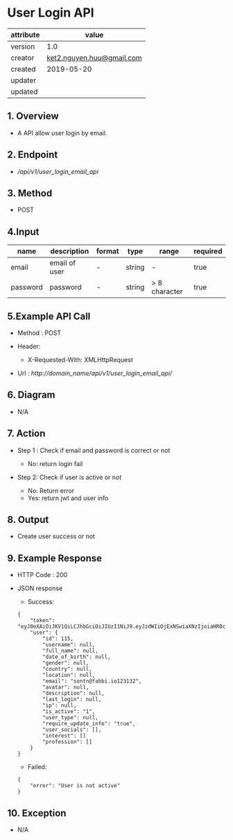 # User Login API

| attribute | value |
|-----------|-------|
| version   | 1.0   |
| creator   | ket2.nguyen.huu@gmail.com |
| created   | 2019-05-20 |
| updater   | 
| updated   |  |

## 1. Overview 

- A API allow user login by email.

## 2. Endpoint

- */api/v1/user_login_email_api*

## 3. Method

- POST

## 4.Input 

name  | description| format | type | range | required
--- | ---| ---| ---|---|---
email|email of user|-|string|-|true 
password|password|-|string|> 8 character|true

## 5.Example API Call

- Method : POST

- Header: 
    - X-Requested-With: XMLHttpRequest
                    
- Url : *http://domain_name/api/v1/user_login_email_api/*

## 6. Diagram 

- N/A

## 7. Action

- Step 1 : Check if email and password is correct or not
    + No: return login fail

- Step 2: Check if user is active or not
    + No: Return error
    + Yes: return jwt and user info 

## 8. Output

- Create user success or not 

## 9. Example Response 

- HTTP Code : 200

- JSON response 
    
    + Success:
    
    ```
    {
        "token": "eyJ0eXAiOiJKV1QiLCJhbGciOiJIUzI1NiJ9.eyJzdWIiOjExNSwiaXNzIjoiaHR0cDovL2FwaS5mbHVlbnRzLmFwcC9hcGkvdjEvdXNlcl9sb2dpbl9lbWFpbF9hcGkiLCJpYXQiOjE1NTgzNjMyNzksImV4cCI6MTU2MDc4MjQ3OSwibmJmIjoxNTU4MzYzMjc5LCJqdGkiOiJwRzFiYnNZVE4zMThGdzM2In0.HyJUyrvXV3Qlc_fz0nZKyl4SxFEf5UfZRsmUSOTbweY",
        "user": {
            "id": 115,
            "username": null,
            "full_name": null,
            "date_of_birth": null,
            "gender": null,
            "country": null,
            "location": null,
            "email": "sontn@fabbi.io123132",
            "avatar": null,
            "description": null,
            "last_login": null,
            "ip": null,
            "is_active": "1",
            "user_type": null,
            "require_update_info": "true",
            "user_socials": [],
            "interest": []
            "profession": []
        }
    }
    ```
    
    + Failed: 
    
    ```
    {
        "error": "User is not active"
    }
    ```

## 10. Exception

- N/A